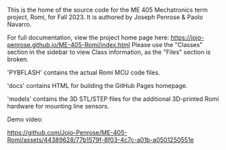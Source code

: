 This is the home of the source code for the ME 405 Mechatronics term project, Romi, for Fall 2023.
It is authored by Joseph Penrose & Paolo Navarro.

For full documentation, view the project home page here: https://jojo-penrose.github.io/ME-405-Romi/index.html
Please use the "Classes" section in the sidebar to view Class information, as the "Files" section is broken.


'PYBFLASH' contains the actual Romi MCU code files.

'docs' contains HTML for building the GitHub Pages homepage.

'models' contains the 3D STL/STEP files for the additional 3D-printed Romi hardware for mounting line sensors.

Demo video:

https://github.com/Jojo-Penrose/ME-405-Romi/assets/44389628/77b1579f-8f03-4c7c-a01b-a0501250551e

